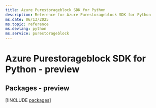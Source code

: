 ```yaml
---
title: Azure Purestorageblock SDK for Python
description: Reference for Azure Purestorageblock SDK for Python
ms.date: 06/13/2025
ms.topic: reference
ms.devlang: python
ms.service: purestorageblock
---
```

# Azure Purestorageblock SDK for Python - preview
## Packages - preview
[!INCLUDE [packages](purestorageblock-index.md)]